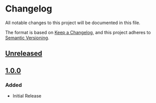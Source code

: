 # Changelog
All notable changes to this project will be documented in this file.

The format is based on [Keep a Changelog](https://keepachangelog.com/en/1.0.0/),
and this project adheres to [Semantic Versioning](https://semver.org/spec/v2.0.0.html).

## [Unreleased]

## [1.0.0]
### Added
- Initial Release

[Unreleased]: https://github.com/anexia/django-aws-iot/compare/v1.0.0...HEAD
[1.0.0]: https://pypi.org/project/django-aws-iot/1.0.0/